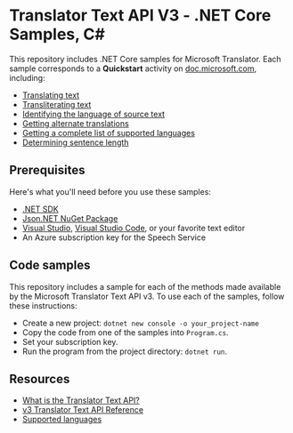 # Translator Text API V3 - .NET Core Samples, C#

This repository includes .NET Core samples for Microsoft Translator. Each sample corresponds to a **Quickstart** activity on [doc.microsoft.com](https://docs.microsoft.com/azure/cognitive-services/translator/), including:

* [Translating text](https://docs.microsoft.com/azure/cognitive-services/translator/quickstart-csharp-translate)
* [Transliterating text](https://docs.microsoft.com/azure/cognitive-services/translator/quickstart-csharp-transliterate)
* [Identifying the language of source text](https://docs.microsoft.com/azure/cognitive-services/translator/quickstart-csharp-detect)
* [Getting alternate translations](https://docs.microsoft.com/azure/cognitive-services/translator/quickstart-csharp-dictionary)
* [Getting a complete list of supported languages](https://docs.microsoft.com/azure/cognitive-services/translator/quickstart-csharp-languages)
* [Determining sentence length](https://docs.microsoft.com/azure/cognitive-services/translator/quickstart-csharp-sentences)

## Prerequisites

Here's what you'll need before you use these samples:

* [.NET SDK](https://www.microsoft.com/net/learn/dotnet/hello-world-tutorial)
* [Json.NET NuGet Package](https://www.nuget.org/packages/Newtonsoft.Json/)
* [Visual Studio](https://visualstudio.microsoft.com/downloads/), [Visual Studio Code](https://code.visualstudio.com/download), or your favorite text editor
* An Azure subscription key for the Speech Service

## Code samples

This repository includes a sample for each of the methods made available by the Microsoft Translator Text API v3. To use each of the samples, follow these instructions:

* Create a new project: `dotnet new console -o your_project-name`
* Copy the code from one of the samples into `Program.cs`.
* Set your subscription key.
* Run the program from the project directory: `dotnet run`.

## Resources

* [What is the Translator Text API?](https://docs.microsoft.com/azure/cognitive-services/translator/translator-info-overview)
* [v3 Translator Text API Reference](https://docs.microsoft.com/azure/cognitive-services/translator/)
* [Supported languages](https://docs.microsoft.com/azure/cognitive-services/translator/language-support)
